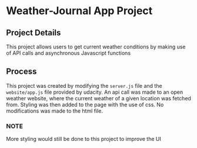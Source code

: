 # Weather-Journal App Project

## Project Details
This project allows users to get current weather conditions by making use of API calls and asynchronous Javascript functions

## Process
This project was created by modifying the `server.js` file and the `website/app.js` file provided by udacity.
An api call was made to an open weather website, where the current weather of a given location was fetched from.
Styling was then added to the page with the use of css.
No modifications was made to the html file.

### NOTE
More styling would still be done to this project to improve the UI


